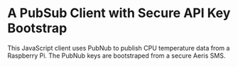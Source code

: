 # A PubSub Client with Secure API Key Bootstrap
This JavaScript client uses PubNub to publish CPU temperature data from a Raspberry Pi. The PubNub keys are bootstraped from a secure Aeris SMS.


